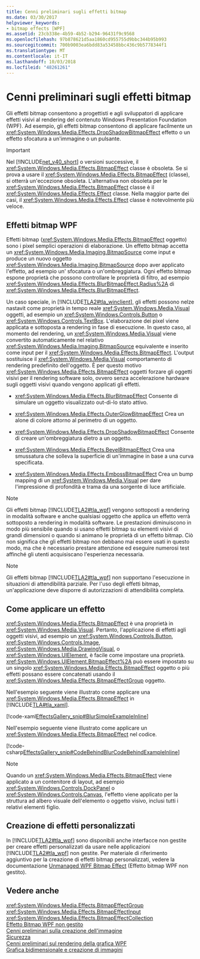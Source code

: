 ```yaml
---
title: Cenni preliminari sugli effetti bitmap
ms.date: 03/30/2017
helpviewer_keywords:
- bitmap effects [WPF]
ms.assetid: 23cb338e-4b59-4b52-b294-96431f9c9568
ms.openlocfilehash: 97b878621d5aa1860cd955755d9bbc344b95b993
ms.sourcegitcommit: 700b9003ea6bdd83a53458bbc436c9b5778344f1
ms.translationtype: MT
ms.contentlocale: it-IT
ms.lasthandoff: 10/03/2018
ms.locfileid: "48261261"
---
```

# <a name="bitmap-effects-overview"></a>Cenni preliminari sugli effetti bitmap
Gli effetti bitmap consentono a progettisti e agli sviluppatori di applicare effetti visivi al rendering del contenuto Windows Presentation Foundation (WPF). Ad esempio, gli effetti bitmap consentono di applicare facilmente un <xref:System.Windows.Media.Effects.DropShadowBitmapEffect> effetto o un effetto sfocatura a un'immagine o un pulsante.  
  
> [!IMPORTANT]
>  Nel [!INCLUDE[net_v40_short](../../../../includes/net-v40-short-md.md)] o versioni successive, il <xref:System.Windows.Media.Effects.BitmapEffect> classe è obsoleta. Se si prova a usare il <xref:System.Windows.Media.Effects.BitmapEffect> (classe), si otterrà un'eccezione obsoleta. L'alternativa non obsoleta per le <xref:System.Windows.Media.Effects.BitmapEffect> classe è il <xref:System.Windows.Media.Effects.Effect> classe. Nella maggior parte dei casi, il <xref:System.Windows.Media.Effects.Effect> classe è notevolmente più veloce.  
  
  
  
<a name="wpf_effects"></a>   
## <a name="wpf-bitmap-effects"></a>Effetti bitmap WPF  
 Effetti bitmap (<xref:System.Windows.Media.Effects.BitmapEffect> oggetto) sono i pixel semplici operazioni di elaborazione. Un effetto bitmap accetta un <xref:System.Windows.Media.Imaging.BitmapSource> come input e produce un nuovo oggetto <xref:System.Windows.Media.Imaging.BitmapSource> dopo aver applicato l'effetto, ad esempio un' sfocatura o un'ombreggiatura. Ogni effetto bitmap espone proprietà che possono controllare le proprietà di filtro, ad esempio <xref:System.Windows.Media.Effects.BlurBitmapEffect.Radius%2A> di <xref:System.Windows.Media.Effects.BlurBitmapEffect>.  
  
 Un caso speciale, in [!INCLUDE[TLA2#tla_winclient](../../../../includes/tla2sharptla-winclient-md.md)], gli effetti possono nelze nastavit come proprietà in tempo reale <xref:System.Windows.Media.Visual> oggetti, ad esempio un <xref:System.Windows.Controls.Button> o <xref:System.Windows.Controls.TextBox>. L'elaborazione dei pixel viene applicata e sottoposta a rendering in fase di esecuzione. In questo caso, al momento del rendering, un <xref:System.Windows.Media.Visual> viene convertito automaticamente nel relativo <xref:System.Windows.Media.Imaging.BitmapSource> equivalente e inserito come input per il <xref:System.Windows.Media.Effects.BitmapEffect>. L'output sostituisce il <xref:System.Windows.Media.Visual> comportamento di rendering predefinito dell'oggetto. È per questo motivo <xref:System.Windows.Media.Effects.BitmapEffect> oggetti forzare gli oggetti visivi per il rendering software solo, ovvero senza accelerazione hardware sugli oggetti visivi quando vengono applicati gli effetti.  
  
-   <xref:System.Windows.Media.Effects.BlurBitmapEffect> Consente di simulare un oggetto visualizzato out-di-lo stato attivo.  
  
-   <xref:System.Windows.Media.Effects.OuterGlowBitmapEffect> Crea un alone di colore attorno al perimetro di un oggetto.  
  
-   <xref:System.Windows.Media.Effects.DropShadowBitmapEffect> Consente di creare un'ombreggiatura dietro a un oggetto.  
  
-   <xref:System.Windows.Media.Effects.BevelBitmapEffect> Crea una smussatura che solleva la superficie di un'immagine in base a una curva specificata.  
  
-   <xref:System.Windows.Media.Effects.EmbossBitmapEffect> Crea un bump mapping di un <xref:System.Windows.Media.Visual> per dare l'impressione di profondità e trama da una sorgente di luce artificiale.  
  
> [!NOTE]
>  Gli effetti bitmap [!INCLUDE[TLA2#tla_wpf](../../../../includes/tla2sharptla-wpf-md.md)] vengono sottoposti a rendering in modalità software e anche qualsiasi oggetto che applica un effetto verrà sottoposto a rendering in modalità software. Le prestazioni diminuiscono in modo più sensibile quando si usano effetti bitmap su elementi visivi di grandi dimensioni o quando si animano le proprietà di un effetto bitmap. Ciò non significa che gli effetti bitmap non debbano mai essere usati in questo modo, ma che è necessario prestare attenzione ed eseguire numerosi test affinché gli utenti acquisiscano l'esperienza necessaria.  
  
> [!NOTE]
>  Gli effetti bitmap [!INCLUDE[TLA2#tla_wpf](../../../../includes/tla2sharptla-wpf-md.md)] non supportano l'esecuzione in situazioni di attendibilità parziale. Per l'uso degli effetti bitmap, un'applicazione deve disporre di autorizzazioni di attendibilità completa.  
  
<a name="applyeffects"></a>   
## <a name="how-to-apply-an-effect"></a>Come applicare un effetto  
 <xref:System.Windows.Media.Effects.BitmapEffect> è una proprietà in <xref:System.Windows.Media.Visual>. Pertanto, l'applicazione di effetti agli oggetti visivi, ad esempio un <xref:System.Windows.Controls.Button>, <xref:System.Windows.Controls.Image>, <xref:System.Windows.Media.DrawingVisual>, o <xref:System.Windows.UIElement>, è facile come impostare una proprietà. <xref:System.Windows.UIElement.BitmapEffect%2A> può essere impostato su un singolo <xref:System.Windows.Media.Effects.BitmapEffect> oggetto o più effetti possano essere concatenati usando il <xref:System.Windows.Media.Effects.BitmapEffectGroup> oggetto.  
  
 Nell'esempio seguente viene illustrato come applicare una <xref:System.Windows.Media.Effects.BitmapEffect> in [!INCLUDE[TLA#tla_xaml](../../../../includes/tlasharptla-xaml-md.md)].  
  
 [!code-xaml[EffectsGallery_snip#BlurSimpleExampleInline](../../../../samples/snippets/csharp/VS_Snippets_Wpf/EffectsGallery_snip/CSharp/blursimpleexample.xaml#blursimpleexampleinline)]  
  
 Nell'esempio seguente viene illustrato come applicare un <xref:System.Windows.Media.Effects.BitmapEffect> nel codice.  
  
 [!code-csharp[EffectsGallery_snip#CodeBehindBlurCodeBehindExampleInline](../../../../samples/snippets/csharp/VS_Snippets_Wpf/EffectsGallery_snip/CSharp/blurcodebehindexample.xaml.cs#codebehindblurcodebehindexampleinline)]  
  
> [!NOTE]
>  Quando un <xref:System.Windows.Media.Effects.BitmapEffect> viene applicato a un contenitore di layout, ad esempio <xref:System.Windows.Controls.DockPanel> o <xref:System.Windows.Controls.Canvas>, l'effetto viene applicato per la struttura ad albero visuale dell'elemento o oggetto visivo, inclusi tutti i relativi elementi figlio.  
  
<a name="customeffects"></a>   
## <a name="creating-custom-effects"></a>Creazione di effetti personalizzati  
 In [!INCLUDE[TLA2#tla_wpf](../../../../includes/tla2sharptla-wpf-md.md)] sono disponibili anche interfacce non gestite per creare effetti personalizzati da usare nelle applicazioni [!INCLUDE[TLA2#tla_wpf](../../../../includes/tla2sharptla-wpf-md.md)] non gestite. Per materiale di riferimento aggiuntivo per la creazione di effetti bitmap personalizzati, vedere la documentazione [Unmanaged WPF Bitmap Effect](https://docs.microsoft.com/previous-versions/windows/desktop/wibe/-wibe-lh) (Effetto bitmap WPF non gestito).  
  
## <a name="see-also"></a>Vedere anche  
 <xref:System.Windows.Media.Effects.BitmapEffectGroup>  
 <xref:System.Windows.Media.Effects.BitmapEffectInput>  
 <xref:System.Windows.Media.Effects.BitmapEffectCollection>  
 [Effetto Bitmap WPF non gestito](https://docs.microsoft.com/previous-versions/windows/desktop/wibe/-wibe-lh)  
 [Cenni preliminari sulla creazione dell'immagine](../../../../docs/framework/wpf/graphics-multimedia/imaging-overview.md)  
 [Sicurezza](../../../../docs/framework/wpf/security-wpf.md)  
 [Cenni preliminari sul rendering della grafica WPF](../../../../docs/framework/wpf/graphics-multimedia/wpf-graphics-rendering-overview.md)  
 [Grafica bidimensionale e creazione di immagini](../../../../docs/framework/wpf/advanced/optimizing-performance-2d-graphics-and-imaging.md)
